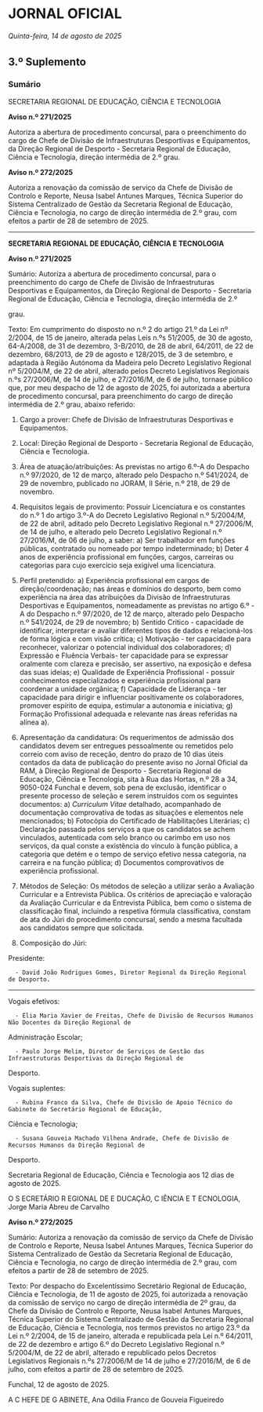 # JORNAL OFICIAL

###### Quinta-feira, 14 de agosto de 2025

## **3.º Suplemento**

### **Sumário**

SECRETARIA REGIONAL DE EDUCAÇÃO, CIÊNCIA E TECNOLOGIA

**Aviso n.º 271/2025**

Autoriza a abertura de procedimento concursal, para o preenchimento do cargo de
Chefe de Divisão de Infraestruturas Desportivas e Equipamentos, da Direção
Regional de Desporto - Secretaria Regional de Educação, Ciência e Tecnologia,
direção intermédia de 2.º grau.

**Aviso n.º 272/2025**

Autoriza a renovação da comissão de serviço da Chefe de Divisão de Controlo e
Reporte, Neusa Isabel Antunes Marques, Técnica Superior do Sistema Centralizado
de Gestão da Secretaria Regional de Educação, Ciência e Tecnologia, no cargo de
direção intermédia de 2.º grau, com efeitos a partir de 28 de setembro de 2025.




---

**SECRETARIA REGIONAL DE EDUCAÇÃO, CIÊNCIA E TECNOLOGIA**


**Aviso n.º 271/2025**

Sumário:
Autoriza a abertura de procedimento concursal, para o preenchimento do cargo de Chefe de Divisão de Infraestruturas Desportivas e
Equipamentos, da Direção Regional de Desporto - Secretaria Regional de Educação, Ciência e Tecnologia, direção intermédia de 2.º

grau.

Texto:
Em cumprimento do disposto no n.º 2 do artigo 21.º da Lei nº 2/2004, de 15 de janeiro, alterada pelas Leis n.ºs 51/2005, de
30 de agosto, 64-A/2008, de 31 de dezembro, 3-B/2010, de 28 de abril, 64/2011, de 22 de dezembro, 68/2013, de 29 de agosto
e 128/2015, de 3 de setembro, e adaptada à Região Autónoma da Madeira pelo Decreto Legislativo Regional nº 5/2004/M, de
22 de abril, alterado pelos Decreto Legislativos Regionais n.ºs 27/2006/M, de 14 de julho, e 27/2016/M, de 6 de julho, tornase público que, por meu despacho de 12 de agosto de 2025, foi autorizada a abertura de procedimento concursal, para
preenchimento do cargo de direção intermédia de 2.º grau, abaixo referido:


1. Cargo a prover: Chefe de Divisão de Infraestruturas Desportivas e Equipamentos.

2. Local: Direção Regional de Desporto - Secretaria Regional de Educação, Ciência e Tecnologia.

3. Área de atuação/atribuições: As previstas no artigo 6.º-A do Despacho n.º 97/2020, de 12 de março, alterado pelo
Despacho n.º 541/2024, de 29 de novembro, publicado no JORAM, II Série, n.º 218, de 29 de novembro.

4. Requisitos legais de provimento: Possuir Licenciatura e os constantes do n.º 1 do artigo 3.º-A do Decreto Legislativo
Regional n.º 5/2004/M, de 22 de abril, aditado pelo Decreto Legislativo Regional n.º 27/2006/M, de 14 de julho, e
alterado pelo Decreto Legislativo Regional n.º 27/2016/M, de 06 de julho, a saber:
a) Ser trabalhador em funções públicas, contratado ou nomeado por tempo indeterminado;
b) Deter 4 anos de experiência profissional em funções, cargos, carreiras ou categorias para cujo exercício seja
exigível uma licenciatura.

5. Perfil pretendido:
a) Experiência profissional em cargos de direção/coordenação; nas áreas e domínios do desporto, bem como
experiência na área das atribuições da Divisão de Infraestruturas Desportivas e Equipamentos, nomeadamente as
previstas no artigo 6.º -A do Despacho n.º 97/2020, de 12 de março, alterado pelo Despacho n.º 541/2024, de 29
de novembro;
b) Sentido Crítico - capacidade de identificar, interpretar e avaliar diferentes tipos de dados e relacioná-los de forma
lógica e com visão crítica;
c) Motivação - ter capacidade para reconhecer, valorizar o potencial individual dos colaboradores;
d) Expressão e Fluência Verbais- ter capacidade para se expressar oralmente com clareza e precisão, ser assertivo,
na exposição e defesa das suas ideias;
e) Qualidade de Experiência Profissional - possuir conhecimentos especializados e experiência profissional para
coordenar a unidade orgânica;
f) Capacidade de Liderança - ter capacidade para dirigir e influenciar positivamente os colaboradores, promover
espírito de equipa, estimular a autonomia e iniciativa;
g) Formação Profissional adequada e relevante nas áreas referidas na alínea a).

6. Apresentação da candidatura: Os requerimentos de admissão dos candidatos devem ser entregues pessoalmente ou
remetidos pelo correio com aviso de receção, dentro do prazo de 10 dias úteis contados da data de publicação do
presente aviso no Jornal Oficial da RAM, à Direção Regional de Desporto - Secretaria Regional de Educação, Ciência
e Tecnologia, sita à Rua das Hortas, n.º 28 a 34, 9050-024 Funchal e devem, sob pena de exclusão, identificar o
presente processo de seleção e serem instruídos com os seguintes documentos:
a) _Curriculum Vitae_ detalhado, acompanhado de documentação comprovativa de todas as situações e elementos
nele mencionados;
b) Fotocópia do Certificado de Habilitações Literárias;
c) Declaração passada pelos serviços a que os candidatos se achem vinculados, autenticada com selo branco ou
carimbo em uso nos serviços, da qual conste a existência do vínculo à função pública, a categoria que detém e o
tempo de serviço efetivo nessa categoria, na carreira e na função pública;
d) Documentos comprovativos de experiência profissional.

7. Métodos de Seleção: Os métodos de seleção a utilizar serão a Avaliação Curricular e a Entrevista Pública. Os critérios
de apreciação e valoração da Avaliação Curricular e da Entrevista Pública, bem como o sistema de classificação final,
incluindo a respetiva fórmula classificativa, constam de ata do Júri do procedimento concursal, sendo a mesma
facultada aos candidatos sempre que solicitada.

8. Composição do Júri:


Presidente:

      - David João Rodrigues Gomes, Diretor Regional da Direção Regional de Desporto.




---

Vogais efetivos:

      - Élia Maria Xavier de Freitas, Chefe de Divisão de Recursos Humanos Não Docentes da Direção Regional de
Administração Escolar;

      - Paulo Jorge Melim, Diretor de Serviços de Gestão das Infraestruturas Desportivas da Direção Regional de
Desporto.

Vogais suplentes:

      - Rubina Franco da Silva, Chefe de Divisão de Apoio Técnico do Gabinete do Secretário Regional de Educação,
Ciência e Tecnologia;

      - Susana Gouveia Machado Vilhena Andrade, Chefe de Divisão de Recursos Humanos da Direção Regional de
Desporto.

Secretaria Regional de Educação, Ciência e Tecnologia aos 12 dias de agosto de 2025.

O S ECRETÁRIO R EGIONAL DE E DUCAÇÃO, C IÊNCIA E T ECNOLOGIA, Jorge Maria Abreu de Carvalho


**Aviso n.º 272/2025**


Sumário:
Autoriza a renovação da comissão de serviço da Chefe de Divisão de Controlo e Reporte, Neusa Isabel Antunes Marques, Técnica
Superior do Sistema Centralizado de Gestão da Secretaria Regional de Educação, Ciência e Tecnologia, no cargo de direção intermédia
de 2.º grau, com efeitos a partir de 28 de setembro de 2025.

Texto:
Por despacho do Excelentíssimo Secretário Regional de Educação, Ciência e Tecnologia, de 11 de agosto de 2025, foi
autorizada a renovação da comissão de serviço no cargo de direção intermédia de 2º grau, da Chefe da Divisão de Controlo e
Reporte, Neusa Isabel Antunes Marques, Técnica Superior do Sistema Centralizado de Gestão da Secretaria Regional de
Educação, Ciência e Tecnologia, nos termos previstos no artigo 23.º da Lei n.º 2/2004, de 15 de janeiro, alterada e republicada
pela Lei n.º 64/2011, de 22 de dezembro e artigo 6.º do Decreto Legislativo Regional n.º 5/2004/M, de 22 de abril, alterado e
republicado pelos Decretos Legislativos Regionais n.ºs 27/2006/M de 14 de julho e 27/2016/M, de 6 de julho, com efeitos a
partir de 28 de setembro de 2025.


Funchal, 12 de agosto de 2025.

A C HEFE DE G ABINETE, Ana Odilia Franco de Gouveia Figueiredo

